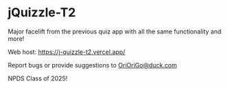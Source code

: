 # jQuizzle-T2
Major facelift from the previous quiz app with all the same functionality and more! 


Web host: https://j-quizzle-t2.vercel.app/

Report bugs or provide suggestions to OriOriGo@duck.com



NPDS Class of 2025!